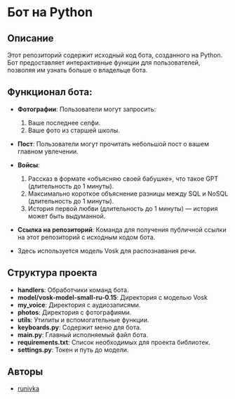 # Бот на Python

## Описание
Этот репозиторий содержит исходный код бота, созданного на Python. Бот предоставляет интерактивные функции для пользователей, позволяя им узнать больше о владельце бота.

## Функционал бота:

- **Фотографии**: Пользователи могут запросить:
    1. Ваше последнее селфи.
    2. Ваше фото из старшей школы.
    
- **Пост**: Пользователи могут прочитать небольшой пост о вашем главном увлечении.

- **Войсы**:
    1. Рассказ в формате «объясняю своей бабушке», что такое GPT (длительность до 1 минуты).
    2. Максимально короткое объяснение разницы между SQL и NoSQL (длительность до 1 минуты).
    3. История первой любви (длительность до 1 минуты) — история может быть выдуманной.

- **Ссылка на репозиторий**: Команда для получения публичной ссылки на этот репозиторий с исходным кодом бота.
- Здесь используется модель Vosk для распознавания речи.


## Структура проекта
- **handlers**: Обработчики команд бота.
- **model/vosk-model-small-ru-0.15**: Директория с моделью Vosk
- **my_voice**: Директория с аудиозаписями.
- **photos**: Директория с фотографиями.
- **utils**: Утилиты и вспомогательные функции.
- **keyboards.py**: Содержит меню для бота.
- **main.py**: Главный исполняемый файл бота.
- **requirements.txt**: Список необходимых для проекта библиотек.
- **settings.py**: Токен и путь до модели.

## Авторы

- [runivka](https://github.com/runivka)


